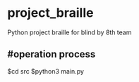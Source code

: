 # project_braille
Python project braille for blind by 8th team

#operation process
-----------------
$cd src 
\$python3 main.py
